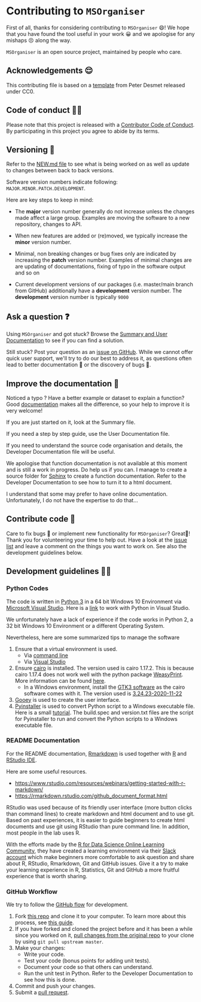 # Contributing to `MSOrganiser`

First of all, thanks for considering contributing to `MSOrganiser` 😄! We hope that you have found the tool useful in your work 😀 and we apologise for any mishaps 😣 along the way.

`MSOrganiser` is an open source project, maintained by people who care.

## Acknowledgements 😌

This contributing file is based on a [template](https://gist.github.com/peterdesmet/e90a1b0dc17af6c12daf6e8b2f044e7c) from Peter Desmet released under CC0.

## Code of conduct 👩‍🏫

Please note that this project is released with a [Contributor Code of Conduct](https://www.contributor-covenant.org/version/2/0/code_of_conduct/). By participating in this project you agree to abide by its terms.

## Versioning 🔢

Refer to the [NEW.md file](https://github.com/SLINGhub/MSOrganiser/blob/master/NEWS.md) to see what is being worked on as well as update to changes between back to back versions.

Software version numbers indicate following: `MAJOR.MINOR.PATCH.DEVELOPMENT`. 

Here are key steps to keep in mind:

-   The **major** version number generally do not increase unless the changes made affect a large group. Examples are moving the software to a new repository, changes to API.

-   When new features are added or (re)moved, we typically increase the **minor** version number.

-   Minimal, non breaking changes or bug fixes only are indicated by increasing the **patch** version number. Examples of minimal changes are are updating of documentations, fixing of typo in the software output and so on

-   Current development versions of our packages (i.e. master/main branch from GitHub) additionally have a **development** version number. The **development** version number is typically `9000`

## Ask a question ❓️

Using `MSOrganiser` and got stuck? 
Browse the [Summary and User Documentation](https://github.com/SLINGhub/MSOrganiser/tree/master/docs) to see if you can find a solution. 

Still stuck? Post your question as an [issue on GitHub](https://github.com/SLINGhub/MSOrganiser/issues). While we cannot offer quick user support, we'll try to do our best to address it, as questions often lead to better documentation 📜 or the discovery of bugs 🐛.

## Improve the documentation 📜

Noticed a typo ? 
Have a better example or dataset to explain a function? Good [documentation](https://github.com/SLINGhub/MSOrganiser/tree/master/docs) makes all the difference, so your help to improve it is very welcome!

If you are just started on it, look at the Summary file. 

If you need a step by step guide, use the User Documentation file.

If you need to understand the source code organisation and details, the Developer Documentation file will be useful.

We apologise that function documentation is not available at this moment and is still a work in progress. Do help us if you can. I manage to create a source folder for [Sphinx](https://www.sphinx-doc.org/en/master/) to create a function documentation. Refer to the Developer Documentation to see how to turn it to a html document.

I understand that some may prefer to have online documentation. Unfortunately, I do not have the expertise to do that...

## Contribute code 📝

Care to fix bugs 🐛 or implement new functionality for `MSOrganiser`? Great👏! Thank you for volunteering your time to help out. Have a look at the [issue list](https://github.com/SLINGhub/MSOrganiser/issues) and leave a comment on the things you want to work on. See also the development guidelines below.

## Development guidelines 👨‍💻

### Python Codes

The code is written in [Python 3](https://www.python.org/downloads/) in a 64 bit Windows 10 Environment via [Microsoft Visual Studio](https://visualstudio.microsoft.com/). Here is a [link](https://docs.microsoft.com/en-sg/visualstudio/python/getting-started) to work with Python in Visual Studio.

We unfortunately have a lack of experience if the code works in Python 2, a 32 bit Windows 10 Environment or a different Operating System.

Nevertheless, here are some summarized tips to manage the software

1. Ensure that a virtual environment is used.
    * Via [command line](https://docs.python.org/3/tutorial/venv.html)
    * Via [Visual Studio](https://docs.microsoft.com/en-us/visualstudio/python/python-environments)
2. Ensure [cairo](https://www.cairographics.org/) is installed. The version used is cairo 1.17.2. This is because cairo 1.17.4 does not work well with the python package [WeasyPrint](https://github.com/Kozea/WeasyPrint). More information can be found [here](https://github.com/Kozea/WeasyPrint/issues/1292). 
    * In a Windows environment, install the [GTK3 software](https://github.com/tschoonj/GTK-for-Windows-Runtime-Environment-Installer) as the cairo software comes with it. The version used is [3.24.23-2020-11-22](https://github.com/tschoonj/GTK-for-Windows-Runtime-Environment-Installer/releases/tag/2020-11-22)
3. [Gooey](https://github.com/chriskiehl/Gooey) is used to create the user interface.
4. [Pyinstaller](https://github.com/pyinstaller/pyinstaller) is used to convert Python script to a Windows executable file. Here is a small [tutorial](https://chriskiehl.com/article/packaging-gooey-with-pyinstaller). The build.spec and version.txt files are the script for Pyinstaller to run and convert the Python scripts to a Windows executable file.  

### README Documentation

For the README documentation, [Rmarkdown](https://rmarkdown.rstudio.com/) is used together with [R](https://www.r-project.org/) and [RStudio IDE](https://www.rstudio.com/products/rstudio/download/).

Here are some useful resources.
  * https://www.rstudio.com/resources/webinars/getting-started-with-r-markdown/ 
  * https://rmarkdown.rstudio.com/github_document_format.html

RStudio was used because of its friendly user interface (more button clicks than command lines) to create markdown and html document and to use git. Based on past experiences, it is easier to guide beginners to create html documents and use git using RStudio than pure command line. In addition, most people in the lab uses R. 

With the efforts made by the [R for Data Science Online Learning Community](https://www.rfordatasci.com/), they have created a learning environment via their [Slack account](http://r4ds.io/join) which make beginners more comfortable to ask question and share about R, RStudio, Rmarkdown, Git and GitHub issues. Give it a try to make your learning experience in R, Statistics, Git and GitHub a more fruitful experience that is worth sharing.

### GitHub Workflow

We try to follow the [GitHub flow](https://guides.github.com/introduction/flow/) for development.

1. Fork [this repo](https://github.com/SLINGhub/MSTemplate_Creator) and clone it to your computer. To learn more about this process, see [this guide](https://guides.github.com/activities/forking/).
2. If you have forked and cloned the project before and it has been a while since you worked on it, [pull changes from the original repo](https://help.github.com/articles/merging-an-upstream-repository-into-your-fork/) to your clone by using `git pull upstream master`.
3. Make your changes:
    * Write your code.
    * Test your code (bonus points for adding unit tests).
    * Document your code so that others can understand.
    * Run the unit test in Python. Refer to the Developer Documentation to see how this is done. 
4. Commit and push your changes.
5. Submit a [pull request](https://guides.github.com/activities/forking/#making-a-pull-request).

